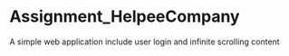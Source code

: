 # Assignment_HelpeeCompany
A simple web application include user login and infinite scrolling content

